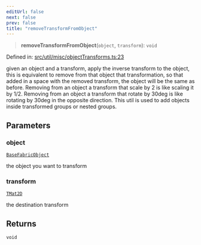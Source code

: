```yaml
---
editUrl: false
next: false
prev: false
title: "removeTransformFromObject"
---
```


> **removeTransformFromObject**(`object`, `transform`): `void`

Defined in: [src/util/misc/objectTransforms.ts:23](https://github.com/fabricjs/fabric.js/blob/8748628df7e9de00ba77413bfc3ad9e9fe9d4f30/src/util/misc/objectTransforms.ts#L23)

given an object and a transform, apply the inverse transform to the object,
this is equivalent to remove from that object that transformation, so that
added in a space with the removed transform, the object will be the same as before.
Removing from an object a transform that scale by 2 is like scaling it by 1/2.
Removing from an object a transform that rotate by 30deg is like rotating by 30deg
in the opposite direction.
This util is used to add objects inside transformed groups or nested groups.

## Parameters

### object

[`BaseFabricObject`](/api/classes/basefabricobject/)

the object you want to transform

### transform

[`TMat2D`](/api/type-aliases/tmat2d/)

the destination transform

## Returns

`void`
